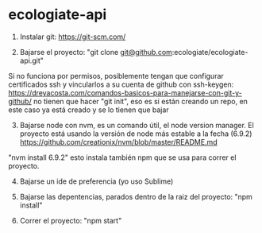 # ecologiate-api

1) Instalar git:
https://git-scm.com/

2) Bajarse el proyecto:
"git clone git@github.com:ecologiate/ecologiate-api.git"

Si no funciona por permisos, posiblemente tengan que configurar certificados ssh y vincularlos a su cuenta de github con ssh-keygen:
https://dreyacosta.com/comandos-basicos-para-manejarse-con-git-y-github/
no tienen que hacer "git init", eso es si están creando un repo, en este caso ya está creado y se lo tienen que bajar

3) Bajarse node con nvm, es un comando útil, el node version manager. El proyecto está usando la versión de node más estable a la fecha (6.9.2)
https://github.com/creationix/nvm/blob/master/README.md

"nvm install 6.9.2"
esto instala también npm que se usa para correr el proyecto.

4) Bajarse un ide de preferencia (yo uso Sublime)

5) Bajarse las depentencias, parados dentro de la raiz del proyecto:
"npm install"

6) Correr el proyecto:
"npm start"
